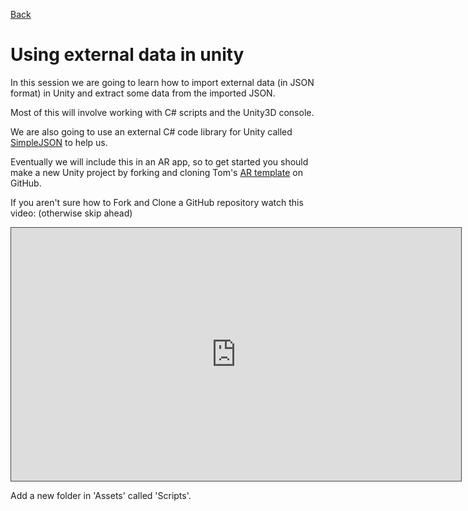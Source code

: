 [Back](https://uwetom.github.io/media-production-worksheets)

# Using external data in unity 
In this session we are going to learn how to import external data (in JSON format) in Unity and extract  some data from the imported JSON.  

Most of this will involve working with C# scripts and the Unity3D console.

We are also going to use an external C# code library for Unity called [SimpleJSON](https://github.com/Bunny83/SimpleJSON) to help us.

Eventually we will include this in an AR app, so to get started you should make a new Unity project by forking and cloning Tom's [AR template](https://github.com/uwetom/AR-Template) on GitHub.

If you aren't sure how to Fork and Clone a GitHub repository watch this video: (otherwise skip ahead)

<iframe src="https://uwe.cloud.panopto.eu/Panopto/Pages/Embed.aspx?id=7bf90f82-466e-4255-a7c2-b27b0117b82a&autoplay=false&offerviewer=true&showtitle=true&showbrand=true&captions=false&interactivity=all" height="405" width="720" style="border: 1px solid #464646;" allowfullscreen allow="autoplay" aria-label="Panopto Embedded Video Player" aria-description="MP fork and clone 5 February 2025 at 16:54:57" ></iframe>

Add a new folder in 'Assets' called 'Scripts'.


<!--stackedit_data:
eyJoaXN0b3J5IjpbMjUyMzg5NTM5LC03MzA3ODg2NjUsLTE5Mz
Y3Njg3OCwtMzE2MzE1ODAxLDE1MDM1NzYzMjYsMTYyMTg0MjY2
NywtMTQ4NTk0MjIxNF19
-->